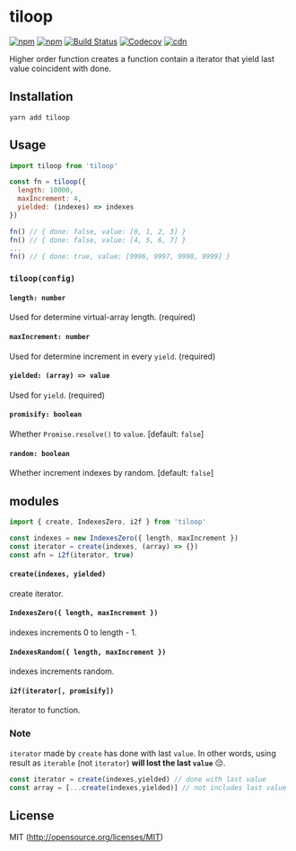 # tiloop

[![npm](https://img.shields.io/npm/v/tiloop.svg?style=flat-square)](https://www.npmjs.com/package/tiloop)
[![npm](https://img.shields.io/npm/dm/tiloop.svg?style=flat-square)](https://www.npmjs.com/package/tiloop)
[![Build Status](https://img.shields.io/travis/kthjm/tiloop.svg?style=flat-square)](https://travis-ci.org/kthjm/tiloop)
[![Codecov](https://img.shields.io/codecov/c/github/kthjm/tiloop.svg?style=flat-square)](https://codecov.io/gh/kthjm/tiloop)
[![cdn](https://img.shields.io/badge/jsdelivr-latest-e84d3c.svg?style=flat-square)](https://cdn.jsdelivr.net/npm/tiloop/min.js)

Higher order function creates a function contain a iterator that yield last value coincident with done.

## Installation
```shell
yarn add tiloop
```

## Usage
```js
import tiloop from 'tiloop'

const fn = tiloop({
  length: 10000,
  maxIncrement: 4,
  yielded: (indexes) => indexes
})

fn() // { done: false, value: [0, 1, 2, 3] }
fn() // { done: false, value: [4, 5, 6, 7] }
...
fn() // { done: true, value: [9996, 9997, 9998, 9999] }
```
### `tiloop(config)`

#### `length: number`
Used for determine virtual-array length. (required)

#### `maxIncrement: number`
Used for determine increment in every `yield`. (required)

#### `yielded: (array) => value`
Used for `yield`. (required)

#### `promisify: boolean`
Whether `Promise.resolve()` to `value`. [default: `false`]

#### `random: boolean`
Whether increment indexes by random. [default: `false`]

## modules
```js
import { create, IndexesZero, i2f } from 'tiloop'

const indexes = new IndexesZero({ length, maxIncrement })
const iterator = create(indexes, (array) => {})
const afn = i2f(iterator, true)
```
#### `create(indexes, yielded)`
create iterator.

#### `IndexesZero({ length, maxIncrement })`
indexes increments 0 to length - 1.

#### `IndexesRandom({ length, maxIncrement })`
indexes increments random.

#### `i2f(iterator[, promisify])`
iterator to function.

### Note
`iterator` made by `create` has done with last `value`. In other words, using result as `iterable` (not `iterator`) **will lost the last `value`** 😔.

```js
const iterator = create(indexes,yielded) // done with last value
const array = [...create(indexes,yielded)] // not includes last value
```

## License
MIT (http://opensource.org/licenses/MIT)
